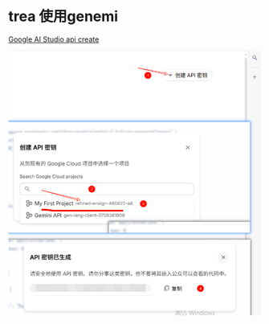# trea 使用genemi 

[Google AI Studio api create](https://aistudio.google.com/apikey?hl=zh-cn)

![1758357641992](image/genneapi/1758357641992.png)
